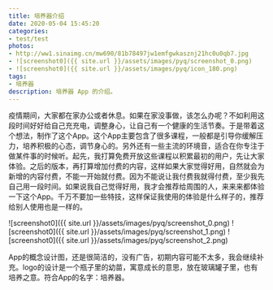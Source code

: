 ```yaml
---
title: 培养器介绍
date: 2020-05-04 15:45:20
categories:
- test/test
photos:
- http://ww1.sinaimg.cn/mw690/81b78497jw1emfgwkasznj21hc0u0qb7.jpg
- ![screenshot0]({{ site.url }}/assets/images/pyq/screenshot_0.png)
- ![screenshot0]({{ site.url }}/assets/images/pyq/icon_180.png)
tags:
- 培养器
description: 培养器 App 的介绍。
---
```


疫情期间，大家都在家办公或者休息。如果在家没事做，该怎么办呢？不如利用这段时间好好给自己充充电，调整身心，让自己有一个健康的生活节奏。于是带着这个想法，制作了这个App。这个App主要包含了很多课程，一般都是引导你缓解压力，培养积极的心态，调节身心的。另外还有一些主流的环境音，适合在你专注于做某件事的时候听。起先，我打算免费开放这些课程以积累最初的用户，先让大家体验。之后的版本，再打算增加付费的内容，这样如果大家觉得好用，自然就会为新增的内容付费，不能一开始就付费。因为不能说让我付费我就得付费，至少我先自己用一段时间。如果说我自己觉得好用，我才会推荐给周围的人，来来来都体验一下这个App。千万不要加一些特技，这样保证我使用的体验是什么样子的，推荐给别人使用也是一样的。

<!-- more -->

![screenshot0]({{ site.url }}/assets/images/pyq/screenshot_0.png)
![screenshot0]({{ site.url }}/assets/images/pyq/screenshot_1.png)
![screenshot0]({{ site.url }}/assets/images/pyq/screenshot_2.png)

App的概念设计图，还是很简洁的，没有广告，初期内容可能不太多，我会继续补充。logo的设计是一个瓶子里的幼苗，寓意成长的意思，放在玻璃罐子里，也有培养之意。符合App的名字：培养器。
